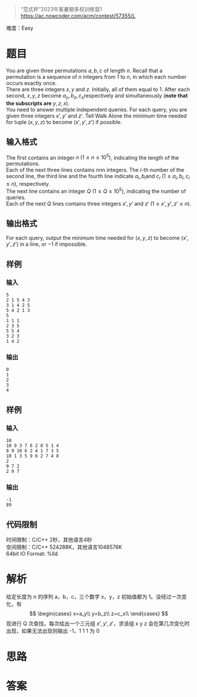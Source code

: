 > “范式杯”2023牛客暑期多校训练营1
> https://ac.nowcoder.com/acm/contest/57355/L

难度：Easy
# 题目
  
You are given three permutations $a,b,c$ of length $n$. Recall that a permutation is a sequence of $n$ integers from $1$ to $n$, in which each number occurs exactly once.  
There are three integers $x,y$ and $z$. Initially, all of them equal to $1$. After each second, $x,y,z$ become $a_y,b_z,c_x$​ respectively and simultaneously (**note that the subscripts are** $y,z,x$).  
You need to answer multiple independent queries. For each query, you are given three integers $x',y'$ and $z'$. Tell Walk Alone the minimum time needed for tuple $(x,y,z)$ to become $(x',y',z')$ if possible.
## 输入格式
  
The first contains an integer $n\ (1\le n\le 10^5)$, indicating the length of the permutations.  
Each of the next three lines contains nnn integers. The $i$-th number of the second line, the third line and the fourth line indicate $a_i,b_i$​ and $c_i\ (1 \le a_i,b_i,c_i \le n)$, respectively.  
The next line contains an integer $Q\ (1\le Q\le 10^5)$, indicating the number of queries.  
Each of the next $Q$ lines contains three integers $x',y'$ and $z'\ (1\le x',y',z'\le n)$.
## 输出格式
  
For each query, output the minimum time needed for $(x,y,z)$ to become $(x',y',z')$ in a line, or $-1$ if impossible.
## 样例
### 输入

```
5
2 1 5 4 3
3 1 4 2 5
5 4 2 1 3
5
1 1 1
2 3 5
5 5 4
3 2 3
1 4 2
```
### 输出

```
0
1
2
3
4
```
## 样例
### 输入

```
10
10 9 3 7 6 2 8 5 1 4
8 9 10 6 2 4 1 7 3 5
10 1 3 5 9 6 2 7 4 8
2
9 7 2
2 9 7
```
### 输出

```
-1
89
```
## 代码限制

时间限制：C/C++ 2秒，其他语言4秒  
空间限制：C/C++ 524288K，其他语言1048576K  
64bit IO Format: %lld
# 解析

给定长度为 n 的序列 a，b，c，三个数字 x，y，z 初始值都为 1。没经过一次变化，有
$$
\begin{cases}
x=a_y\\
y=b_z\\
z=c_x\\
\end{cases}
$$
现进行 Q 次查找，每次给出一个三元组 $x', y', z'$，求该组 x y z 会在第几次变化时出现，如果无法出现则输出 -1，1 1 1 为 0
# 思路

# 答案

```cpp

```